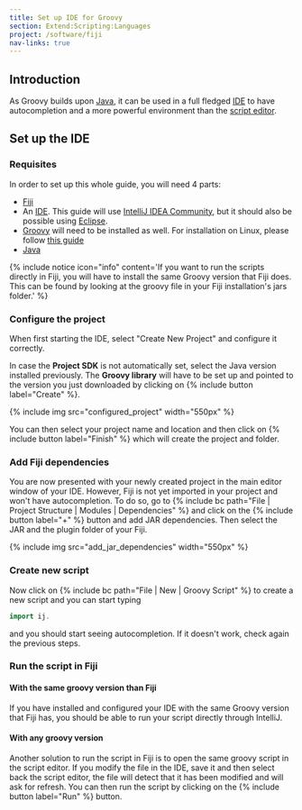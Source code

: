 ```yaml
---
title: Set up IDE for Groovy
section: Extend:Scripting:Languages
project: /software/fiji
nav-links: true
---
```


## Introduction

As Groovy builds upon [Java](/develop/plugins), it can be used in a full fledged [IDE](/develop/ides) to have autocompletion and a more powerful environment than the [script editor](/scripting/script-editor).

## Set up the IDE

### Requisites

In order to set up this whole guide, you will need 4 parts:

-   [Fiji](/downloads)
-   An [IDE](/develop/ides). This guide will use [IntelliJ IDEA Community](/develop/intellij), but it should also be possible using [Eclipse](/develop/eclipse).
-   [Groovy](https://groovy.apache.org/download.html) will need to be installed as well. For installation on Linux, please follow [this guide](https://groovy-lang.org/install.html)
-   [Java](https://www.azul.com/downloads/?package=jdk)

{% include notice icon="info" content='If you want to run the scripts directly in Fiji, you will have to install the same Groovy version that Fiji does. This can be found by looking at the groovy file in your Fiji installation's jars folder.' %}

### Configure the project

When first starting the IDE, select "Create New Project" and configure it correctly.

In case the **Project SDK** is not automatically set, select the Java version installed previously. The **Groovy library** will have to be set up and pointed to the version you just downloaded by clicking on {% include button label="Create" %}.

{% include img src="configured_project" width="550px" %}

You can then select your project name and location and then click on {% include button label="Finish" %} which will create the project and folder.

### Add Fiji dependencies

You are now presented with your newly created project in the main editor window of your IDE. However, Fiji is not yet imported in your project and won't have autocompletion. To do so, go to {% include bc path="File | Project Structure | Modules | Dependencies" %} and click on the {% include button label="+" %} button and add JAR dependencies. Then select the JAR and the plugin folder of your Fiji.

{% include img src="add_jar_dependencies" width="550px" %}

### Create new script

Now click on {% include bc path="File | New | Groovy Script" %} to create a new script and you can start typing
```groovy
import ij.
```

and you should start seeing autocompletion. If it doesn't work, check again the previous steps.

### Run the script in Fiji

#### With the same groovy version than Fiji

If you have installed and configured your IDE with the same Groovy version that Fiji has, you should be able to run your script directly through IntelliJ.

#### With any groovy version

Another solution to run the script in Fiji is to open the same groovy script in the script editor. If you modify the file in the IDE, save it and then select back the script editor, the file will detect that it has been modified and will ask for refresh. You can then run the script by clicking on the {% include button label="Run" %} button.
